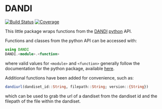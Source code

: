 # DANDI

[![Build Status](https://github.com/brendanjohnharris/DANDI.jl/actions/workflows/CI.yml/badge.svg?branch=main)](https://github.com/brendanjohnharris/DANDI.jl/actions/workflows/CI.yml?query=branch%3Amain)
[![Coverage](https://codecov.io/gh/brendanjohnharris/DANDI.jl/branch/main/graph/badge.svg)](https://codecov.io/gh/brendanjohnharris/DANDI.jl)

This little package wraps functions from the [DANDI](https://dandiarchive.org/) [python](https://github.com/dandi/dandi-cli) API.

Functions and classes from the python API can be accessed with:
```julia
using DANDI
DANDI.<module>.<function>
```
where valid values for `<module>` and `<function>` generally follow the documentation for the python package, available [here](https://dandi.readthedocs.io/en/latest/).

Additional functions have been added for convenience, such as:
```julia
dandiurl(dandiset_id::String, filepath::String; version::{String})
```
which can be used to grab the url of a dandiset from the dandiset id and the filepath of the file within the dandiset.